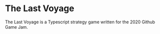 # The Last Voyage

The Last Voyage is a Typescript strategy game written for the 2020 Github Game Jam.
